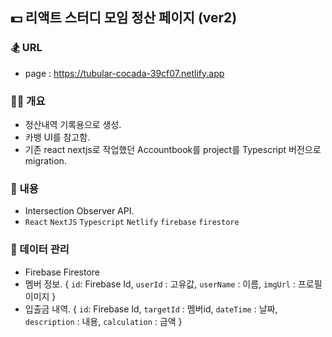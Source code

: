 ## 💵 리액트 스터디 모임 정산 페이지 (ver2)

### 🏂 URL

- page : https://tubular-cocada-39cf07.netlify.app

### 👨‍🔧 개요

- 정산내역 기록용으로 생성.
- 카뱅 UI를 참고함.
- 기존 react nextjs로 작업했던 Accountbook를 project를 Typescript 버전으로 migration.

### 🪬 내용

- Intersection Observer API.
- `React` `NextJS` `Typescript` `Netlify` `firebase` `firestore`

### 🧾 데이터 관리

- Firebase Firestore
- 멤버 정보. { `id`: Firebase Id, `userId` : 고유값, `userName` : 이름, `imgUrl` : 프로필 이미지 }
- 입출금 내역. { `id`: Firebase Id, `targetId` : 멤버id, `dateTime` : 날짜, `description` : 내용, `calculation` : 금액 }
